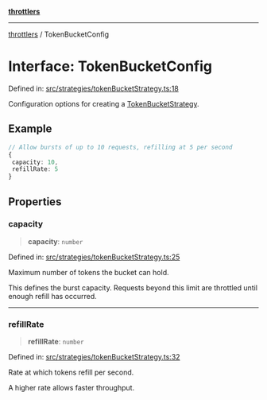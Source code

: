 [**throttlers**](../README.md)

***

[throttlers](../globals.md) / TokenBucketConfig

# Interface: TokenBucketConfig

Defined in: [src/strategies/tokenBucketStrategy.ts:18](https://github.com/havelessbemore/throttlers/blob/3e64dbc7f42ad7431d8e4aaaafc9787d4a004f91/src/strategies/tokenBucketStrategy.ts#L18)

Configuration options for creating a [TokenBucketStrategy](../classes/TokenBucketStrategy.md).

## Example

```ts
// Allow bursts of up to 10 requests, refilling at 5 per second
{
 capacity: 10,
 refillRate: 5
}
```

## Properties

### capacity

> **capacity**: `number`

Defined in: [src/strategies/tokenBucketStrategy.ts:25](https://github.com/havelessbemore/throttlers/blob/3e64dbc7f42ad7431d8e4aaaafc9787d4a004f91/src/strategies/tokenBucketStrategy.ts#L25)

Maximum number of tokens the bucket can hold.

This defines the burst capacity. Requests beyond this
limit are throttled until enough refill has occurred.

***

### refillRate

> **refillRate**: `number`

Defined in: [src/strategies/tokenBucketStrategy.ts:32](https://github.com/havelessbemore/throttlers/blob/3e64dbc7f42ad7431d8e4aaaafc9787d4a004f91/src/strategies/tokenBucketStrategy.ts#L32)

Rate at which tokens refill per second.

A higher rate allows faster throughput.
